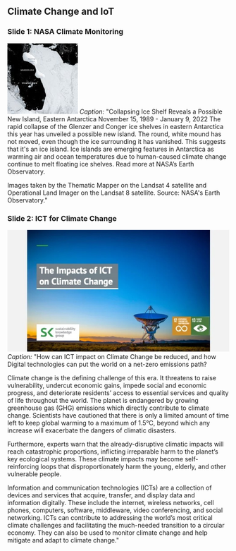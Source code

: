 ## Climate Change and IoT

### Slide 1: NASA Climate Monitoring
![NASA Climate Monitoring](assets/images/Image1_mawsonsea_tm4_160px_aftercollapse.jpg)
*Caption:* "Collapsing Ice Shelf Reveals a Possible New Island, Eastern Antarctica
November 15, 1989 - January 9, 2022
The rapid collapse of the Glenzer and Conger ice shelves in eastern Antarctica this year has unveiled a possible new island. The round, white mound has not moved, even though the ice surrounding it has vanished. This suggests that it's an ice island. Ice islands are emerging features in Antarctica as warming air and ocean temperatures due to human-caused climate change continue to melt floating ice shelves. Read more at NASA’s Earth Observatory.


Images taken by the Thematic Mapper on the Landsat 4 satellite and Operational Land Imager on the Landsat 8 satellite. Source: NASA's Earth Observatory."

### Slide 2: ICT for Climate Change
![ICT for Climate Change](assets/images/Image2_The-Impacts-of-ICT-on-Climate-Change-.jpg)
*Caption:* "How can ICT impact on Climate Change be reduced, and how Digital technologies can put the world on a net-zero emissions path?

Climate change is the defining challenge of this era. It threatens to raise vulnerability, undercut economic gains, impede social and economic progress, and deteriorate residents’ access to essential services and quality of life throughout the world. The planet is endangered by growing greenhouse gas (GHG) emissions which directly contribute to climate change. Scientists have cautioned that there is only a limited amount of time left to keep global warming to a maximum of 1.5°C, beyond which any increase will exacerbate the dangers of climatic disasters.

Furthermore, experts warn that the already-disruptive climatic impacts will reach catastrophic proportions, inflicting irreparable harm to the planet’s key ecological systems. These climate impacts may become self-reinforcing loops that disproportionately harm the young, elderly, and other vulnerable people.

Information and communication technologies (ICTs) are a collection of devices and services that acquire, transfer, and display data and information digitally. These include the internet, wireless networks, cell phones, computers, software, middleware, video conferencing, and social networking. ICTs can contribute to addressing the world’s most critical climate challenges and facilitating the much-needed transition to a circular economy. They can also be used to monitor climate change and help mitigate and adapt to climate change."
